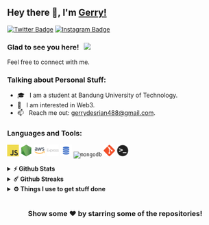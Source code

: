 ## Hey there 👋, I'm [Gerry!](https://github.com/iss4gerry)  
 
[![Twitter Badge](https://img.shields.io/badge/-Twitter-00acee?style=flat-square&logo=Twitter&logoColor=white)](https://twitter.com/iss4mayu/)
[![Instagram Badge](https://img.shields.io/badge/-Instagram-e4405f?style=flat-square&logo=Instagram&logoColor=white)](https://instagram.com/iss4gerry/)
   
### Glad to see you here! &nbsp; ![](https://visitor-badge.glitch.me/badge?page_id=iampavangandhi.iampavangandhi&style=flat-square&color=0088cc) 
  
Feel free to connect with me. 
  
### Talking about Personal Stuff:

- 🎓 &nbsp; I am a student at Bandung University of Technology. 
- 🚀 &nbsp; I am interested in Web3.
- 📫 &nbsp; Reach me out: gerrydesrian488@gmail.com.

### Languages and Tools:

<code><img height="27" src="https://raw.githubusercontent.com/github/explore/80688e429a7d4ef2fca1e82350fe8e3517d3494d/topics/javascript/javascript.png" alt="javascript"></code>
<code><img height="27" src="https://raw.githubusercontent.com/github/explore/80688e429a7d4ef2fca1e82350fe8e3517d3494d/topics/nodejs/nodejs.png" alt="nodejs"></code>
<code><img height="27" src="https://raw.githubusercontent.com/github/explore/80688e429a7d4ef2fca1e82350fe8e3517d3494d/topics/aws/aws.png" alt="aws"></code>
<code><img height="27" src="https://raw.githubusercontent.com/github/explore/80688e429a7d4ef2fca1e82350fe8e3517d3494d/topics/express/express.png" alt="express"></code>
<code><img height="27" src="https://raw.githubusercontent.com/github/explore/80688e429a7d4ef2fca1e82350fe8e3517d3494d/topics/sql/sql.png" alt="sql"></code>
<code><img height="27" src="https://encrypted-tbn0.gstatic.com/images?q=tbn%3AANd9GcSTTzPAw-55ssm1Im594xYZ9eRQu2JylrkYLg&usqp=CAU" alt="mongodb"></code>
<code><img height="27" src="https://raw.githubusercontent.com/devicons/devicon/master/icons/git/git-original.svg" alt="git"></code>
<code><img height="27" src="https://raw.githubusercontent.com/github/explore/80688e429a7d4ef2fca1e82350fe8e3517d3494d/topics/terminal/terminal.png" alt="terminal"></code>

<details>
  <summary><b>⚡ Github Stats</b></summary>
  <br />
  <img height="180em" src="https://github-readme-stats.vercel.app/api/top-langs/?username=iss4gerry&exclude_repo=KNN-Image-Classification&show_icons=true&hide_border=true&layout=compact&langs_count=8"/>
</details>

<details>
  <summary><b>☄️ Github Streaks</b></summary>
  <br />
  <img height="180em" src="https://github-readme-streak-stats.herokuapp.com/?user=iss4gerry&hide_border=true" />
</details>

<details>
  <br />
  <summary><b>⚙️ Things I use to get stuff done</b></summary>
  	<ul>
  	    <li><b>OS:</b> MacOS Sonoma </li>
	    <li><b>Laptop: </b> Macbook Air M1</li>
  	    <li><b>Browser: </b> Chrome & Safari</li>
	    <li><b>Terminal: </b> ZSH: Oh My Zsh (PowerLevel10k)</li>
	    <li><b>Code Editor:</b> VSCode - The best editor out there</li>
 	    <li><b>Other Tools:</b> Postman </li>
	</ul>
</details>

#

<div align="center">

### Show some ❤️ by starring some of the repositories!

</div>

